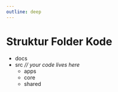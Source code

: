 ```yaml
---
outline: deep
---
```


# Struktur Folder Kode


- docs 
- src  *// your code lives here*
  - apps 
  - core
  - shared

